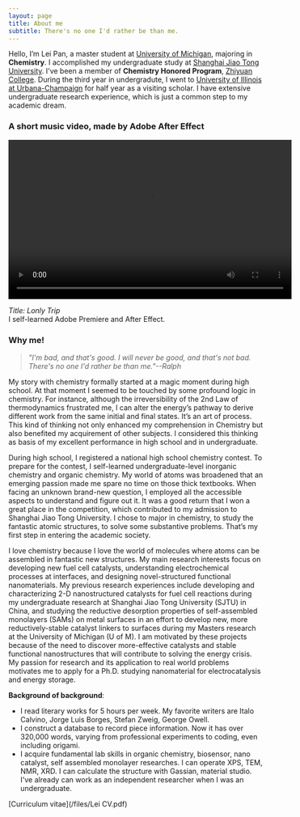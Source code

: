 ```yaml
---
layout: page
title: About me
subtitle: There's no one I'd rather be than me.
---
```


Hello, I’m Lei Pan, a master student at [University of Michigan](https://umich.edu/), majoring in **Chemistry**. I accomplished my undergraduate study at [Shanghai Jiao Tong University](http://en.sjtu.edu.cn/). I've been a member of **Chemistry Honored Program**, [Zhiyuan College](http://zhiyuan.sjtu.edu.cn/goto/en). During the third year in undergradute, I went to [University of Illinois at Urbana-Champaign](http://illinois.edu/) for half year as a visiting scholar. I have extensive undergraduate research experience, which is just a common step to my academic dream.

### A short music video, made by Adobe After Effect

<video controls="controls" width="560" height="315" src="\video\taikongren.mp4" frameborder="0" allowfullscreen autoplay="false"></video>

*Title: Lonly Trip*<br>
I self-learned Adobe Premiere and After Effect.


### Why me!
> *"I'm bad, and that's good. I will never be good, and that's not bad. There's no one I'd rather be than me."--Ralph*

My story with chemistry formally started at a magic moment during high school. At that moment I seemed to be touched by some profound logic in chemistry. For instance, although the irreversibility of the 2nd Law of thermodynamics frustrated me, I can alter the energy’s pathway to derive different work from the same initial and final states. It’s an art of process. This kind of thinking not only enhanced my comprehension in Chemistry but also benefited my acquirement of other subjects. I considered this thinking as basis of my excellent performance in high school and in undergraduate. 

During high school, I registered a national high school chemistry contest. To prepare for the contest, I self-learned undergraduate-level inorganic chemistry and organic chemistry. My world of atoms was broadened that an emerging passion made me spare no time on those thick textbooks. When facing an unknown brand-new question, I employed all the accessible aspects to understand and figure out it. It was a good return that I won a great place in the competition, which contributed to my admission to Shanghai Jiao Tong University. I chose to major in chemistry, to study the fantastic atomic structures, to solve some substantive problems. That’s my first step in entering the academic society. 

I love chemistry because I love the world of molecules where atoms can be assembled in fantastic new structures. My main research interests focus on developing new fuel cell catalysts, understanding electrochemical processes at interfaces, and designing novel-structured functional nanomaterials. My previous research experiences include developing and characterizing 2-D nanostructured catalysts for fuel cell reactions during my undergraduate research at Shanghai Jiao Tong University (SJTU) in China, and studying the reductive desorption properties of self-assembled monolayers (SAMs) on metal surfaces in an effort to develop new, more reductively-stable catalyst linkers to surfaces during my Masters research at the University of Michigan (U of M). I am motivated by these projects because of the need to discover more-effective catalysts and stable functional nanostructures that will contribute to solving the energy crisis. My passion for research and its application to real world problems motivates me to apply for a Ph.D. studying nanomaterial for electrocatalysis and energy storage.

**Background of background**:<br>
* I read literary works for 5 hours per week. My favorite writers are Italo Calvino, Jorge Luis Borges, Stefan Zweig, George Owell.
* I construct a database to record piece information. Now it has over 320,000 words, varying from professional experiments to coding, even including origami. 
* I acquire fundamental lab skills in organic chemistry, biosensor, nano catalyst, self assembled monolayer researches. I can operate XPS, TEM, NMR, XRD. I can calculate the structure with Gassian, material studio. I've already can work as an independent researcher when I was an undergraduate.

[Curriculum vitae](/files/Lei CV.pdf)
















